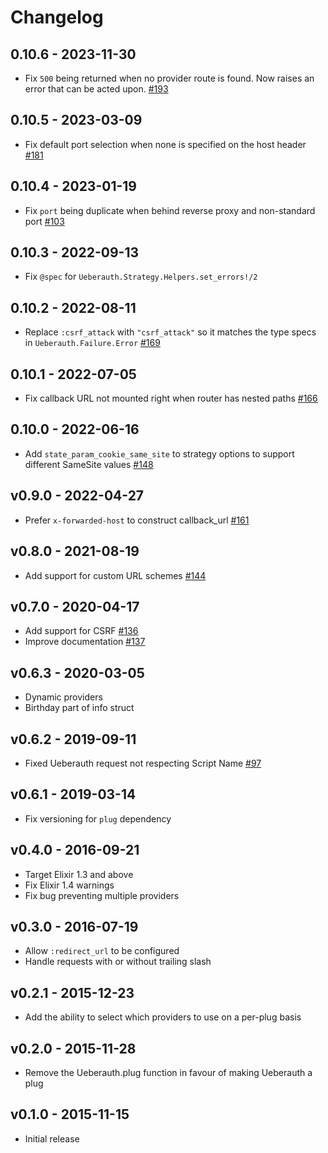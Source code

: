 # Changelog

## 0.10.6 - 2023-11-30

- Fix `500` being returned when no provider route is found. Now raises an error that can be acted upon. [#193](https://github.com/ueberauth/ueberauth/pull/193)

## 0.10.5 - 2023-03-09

- Fix default port selection when none is specified on the host header [#181](https://github.com/ueberauth/ueberauth/pull/181)

## 0.10.4 - 2023-01-19

- Fix `port` being duplicate when behind reverse proxy and non-standard port [#103](https://github.com/ueberauth/ueberauth/pull/175)

## 0.10.3 - 2022-09-13

- Fix `@spec` for `Ueberauth.Strategy.Helpers.set_errors!/2`

## 0.10.2 - 2022-08-11

- Replace `:csrf_attack` with `"csrf_attack"` so it matches the type specs in `Ueberauth.Failure.Error` [#169](https://github.com/ueberauth/ueberauth/pull/169)

## 0.10.1 - 2022-07-05

- Fix callback URL not mounted right when router has nested paths [#166](https://github.com/ueberauth/ueberauth/pull/166)

## 0.10.0 - 2022-06-16

- Add `state_param_cookie_same_site` to strategy options to support different SameSite values [#148](https://github.com/ueberauth/ueberauth/pull/164#issuecomment-1155406862)

## v0.9.0 - 2022-04-27

- Prefer `x-forwarded-host` to construct callback_url [#161](https://github.com/ueberauth/ueberauth/pull/161)

## v0.8.0 - 2021-08-19

- Add support for custom URL schemes [#144](https://github.com/ueberauth/ueberauth/pull/144)

## v0.7.0 - 2020-04-17

- Add support for CSRF [#136](https://github.com/ueberauth/ueberauth/pull/136)
- Improve documentation [#137](https://github.com/ueberauth/ueberauth/pull/137)

## v0.6.3 - 2020-03-05

- Dynamic providers
- Birthday part of info struct

## v0.6.2 - 2019-09-11

- Fixed Ueberauth request not respecting Script Name [#97](https://github.com/ueberauth/ueberauth/pull/97)

## v0.6.1 - 2019-03-14

- Fix versioning for `plug` dependency

## v0.4.0 - 2016-09-21

- Target Elixir 1.3 and above
- Fix Elixir 1.4 warnings
- Fix bug preventing multiple providers

## v0.3.0 - 2016-07-19

- Allow `:redirect_url` to be configured
- Handle requests with or without trailing slash

## v0.2.1 - 2015-12-23

- Add the ability to select which providers to use on a per-plug basis

## v0.2.0 - 2015-11-28

- Remove the Ueberauth.plug function in favour of making Ueberauth a plug

## v0.1.0 - 2015-11-15

- Initial release
